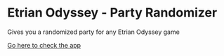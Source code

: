 # Etrian Odyssey - Party Randomizer
Gives you a randomized party for any Etrian Odyssey game

[Go here to check the app](https://lucid-khorana-680f23.netlify.app/)

